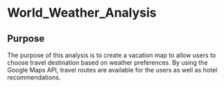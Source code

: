 # World_Weather_Analysis
## Purpose
The purpose of this analysis is to create a vacation map to allow users to choose travel destination based on weather preferences. By using the Google Maps API, travel routes are available for the users as well as hotel recommendations. 
